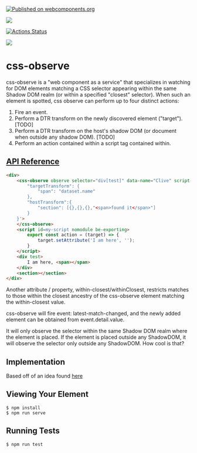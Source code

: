 [![Published on webcomponents.org](https://img.shields.io/badge/webcomponents.org-published-blue.svg)](https://www.webcomponents.org/element/css-observe)

<a href="https://nodei.co/npm/css-observe/"><img src="https://nodei.co/npm/css-observe.png"></a>

[![Actions Status](https://github.com/bahrus/css-observe/workflows/CI/badge.svg)](https://github.com/bahrus/css-observe/actions?query=workflow%3ACI)

<img src="https://badgen.net/bundlephobia/minzip/css-observe@0.0.48">

# css-observe

css-observe is a "web component as a service" that specializes in watching for DOM elements matching a CSS selector appearing within the same Shadow DOM realm (or within a specified "closest" selector).  When such an element is spotted, css observe can perform up to four distinct actions:

1.  Fire an event.
2.  Perform a DTR transform on the newly discovered element ("target"). [TODO]
3.  Perform a DTR transform on the host's shadow DOM (or document when outside any shadow DOM). [TODO]
4.  Perform an action contained within a script tag contained within.  


## [API Reference](https://bahrus.github.io/wc-info/cdn-base.html?npmPackage=css-observe)


```html
<div>
    <css-observe observe selector="div[test]" data-name="Clive" script-ref=my-script  options='{
        "targetTransform": {
            "span": "dataset.name"
        },
        "hostTransform":{
            "section": [{},{},{},"<span>found it</span>"]
        }
    }'>
    </css-observe>
    <script id=my-script nomodule be-exporting>
        export const action = (target) => {
            target.setAttribute('I am here', '');
        }
    </script>
    <div test>
        I am here, <span></span>
    </div>
    <section></section>
</div>
```

Another attribute / property, within-closest/withinClosest, restricts matches to those within the closest ancestry of the css-observe element matching the within-closest value.

css-observe will fire event: latest-match-changed, and the newly added element can be obtained from event.detail.value.

It will only observe the selector within the same Shadow DOM realm where the element is placed.  If the element is placed outside any ShadowDOM, it will observe the selector only outside any ShadowDOM.  How cool is that?

## Implementation 

Based off of an idea found [here](https://davidwalsh.name/detect-node-insertion)


## Viewing Your Element

```
$ npm install
$ npm run serve
```

## Running Tests

```
$ npm run test
```

